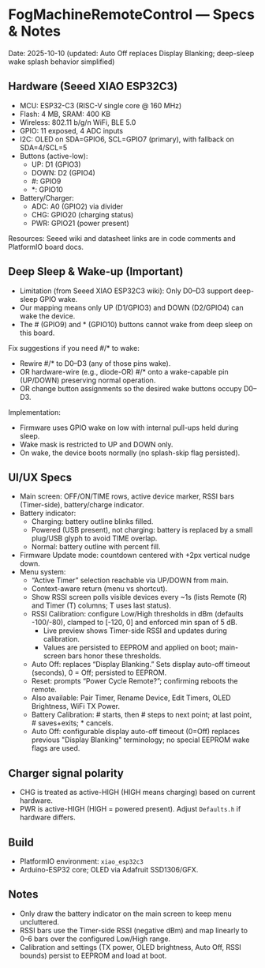 # FogMachineRemoteControl — Specs & Notes

Date: 2025-10-10 (updated: Auto Off replaces Display Blanking; deep-sleep wake splash behavior simplified)

## Hardware (Seeed XIAO ESP32C3)

- MCU: ESP32-C3 (RISC-V single core @ 160 MHz)
- Flash: 4 MB, SRAM: 400 KB
- Wireless: 802.11 b/g/n WiFi, BLE 5.0
- GPIO: 11 exposed, 4 ADC inputs
- I2C: OLED on SDA=GPIO6, SCL=GPIO7 (primary), with fallback on SDA=4/SCL=5
- Buttons (active-low):
  - UP: D1 (GPIO3)
  - DOWN: D2 (GPIO4)
  - #: GPIO9
  - *: GPIO10
- Battery/Charger:
  - ADC: A0 (GPIO2) via divider
  - CHG: GPIO20 (charging status)
  - PWR: GPIO21 (power present)

Resources: Seeed wiki and datasheet links are in code comments and PlatformIO board docs.

## Deep Sleep & Wake-up (Important)

- Limitation (from Seeed XIAO ESP32C3 wiki): Only D0–D3 support deep-sleep GPIO wake.
- Our mapping means only UP (D1/GPIO3) and DOWN (D2/GPIO4) can wake the device.
- The # (GPIO9) and * (GPIO10) buttons cannot wake from deep sleep on this board.

Fix suggestions if you need #/* to wake:

- Rewire #/* to D0–D3 (any of those pins wake).
- OR hardware-wire (e.g., diode-OR) #/* onto a wake-capable pin (UP/DOWN) preserving normal operation.
- OR change button assignments so the desired wake buttons occupy D0–D3.

Implementation:

- Firmware uses GPIO wake on low with internal pull-ups held during sleep.
- Wake mask is restricted to UP and DOWN only.
- On wake, the device boots normally (no splash-skip flag persisted).

## UI/UX Specs

- Main screen: OFF/ON/TIME rows, active device marker, RSSI bars (Timer-side), battery/charge indicator.
- Battery indicator:
  - Charging: battery outline blinks filled.
  - Powered (USB present), not charging: battery is replaced by a small plug/USB glyph to avoid TIME overlap.
  - Normal: battery outline with percent fill.
- Firmware Update mode: countdown centered with +2px vertical nudge down.
- Menu system:
  - “Active Timer” selection reachable via UP/DOWN from main.
  - Context-aware return (menu vs shortcut).
  - Show RSSI screen polls visible devices every ~1s (lists Remote (R) and Timer (T) columns; T uses last status).
  - RSSI Calibration: configure Low/High thresholds in dBm (defaults -100/-80), clamped to [-120, 0] and enforced min span of 5 dB.
    - Live preview shows Timer-side RSSI and updates during calibration.
    - Values are persisted to EEPROM and applied on boot; main-screen bars honor these thresholds.
  - Auto Off: replaces “Display Blanking.” Sets display auto-off timeout (seconds), 0 = Off; persisted to EEPROM.
  - Reset: prompts “Power Cycle Remote?”; confirming reboots the remote.
  - Also available: Pair Timer, Rename Device, Edit Timers, OLED Brightness, WiFi TX Power.
  - Battery Calibration: # starts, then # steps to next point; at last point, # saves+exits; * cancels.
  - Auto Off: configurable display auto-off timeout (0=Off) replaces previous "Display Blanking" terminology; no special EEPROM wake flags are used.

## Charger signal polarity

- CHG is treated as active-HIGH (HIGH means charging) based on current hardware.
- PWR is active-HIGH (HIGH = powered present). Adjust `Defaults.h` if hardware differs.

## Build

- PlatformIO environment: `xiao_esp32c3`
- Arduino-ESP32 core; OLED via Adafruit SSD1306/GFX.

## Notes

- Only draw the battery indicator on the main screen to keep menu uncluttered.
- RSSI bars use the Timer-side RSSI (negative dBm) and map linearly to 0–6 bars over the configured Low/High range.
- Calibration and settings (TX power, OLED brightness, Auto Off, RSSI bounds) persist to EEPROM and load at boot.

